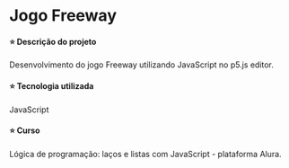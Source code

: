 # Jogo Freeway


#### ⭐ Descrição do projeto
Desenvolvimento do jogo Freeway utilizando JavaScript no p5.js editor.


#### ⭐ Tecnologia utilizada
JavaScript


#### ⭐ Curso
Lógica de programação: laços e listas com JavaScript - plataforma Alura.
